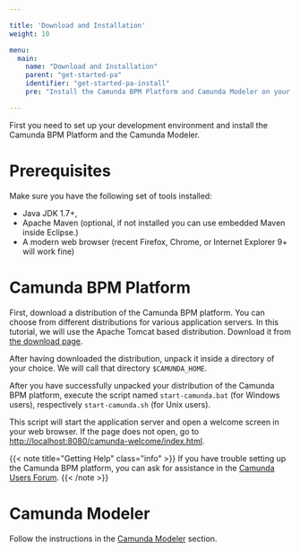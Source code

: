 ```yaml
---

title: 'Download and Installation'
weight: 10

menu:
  main:
    name: "Download and Installation"
    parent: "get-started-pa"
    identifier: "get-started-pa-install"
    pre: "Install the Camunda BPM Platform and Camunda Modeler on your machine."

---
```


First you need to set up your development environment and install the Camunda BPM Platform and the Camunda Modeler.


# Prerequisites

Make sure you have the following set of tools installed:

* Java JDK 1.7+,
* Apache Maven (optional, if not installed you can use embedded Maven inside Eclipse.)
* A modern web browser (recent Firefox, Chrome, or Internet Explorer 9+ will work fine)


# Camunda BPM Platform

First, download a distribution of the Camunda BPM platform. You can choose from different distributions for various application servers. In this tutorial, we will use the Apache Tomcat based distribution. Download it from [the download page](https://camunda.org/download).

After having downloaded the distribution, unpack it inside a directory of your choice. We will call that directory `$CAMUNDA_HOME`.

After you have successfully unpacked your distribution of the Camunda BPM platform, execute the script named `start-camunda.bat` (for Windows users), respectively `start-camunda.sh` (for Unix users).

This script will start the application server and open a welcome screen in your web browser. If the page does not open, go to [http://localhost:8080/camunda-welcome/index.html](http://localhost:8080/camunda-welcome/index.html).

{{< note title="Getting Help" class="info" >}}
If you have trouble setting up the Camunda BPM platform, you can ask for assistance in the [Camunda Users Forum](https://camunda.org/community/forum.html).
{{< /note >}}


# Camunda Modeler

Follow the instructions in the [Camunda Modeler](/manual/latest/installation/camunda-modeler) section.

